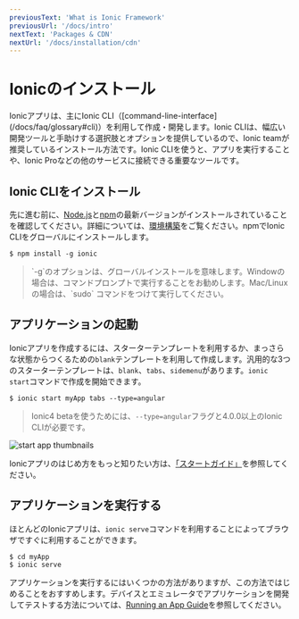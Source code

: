 ```yaml
---
previousText: 'What is Ionic Framework'
previousUrl: '/docs/intro'
nextText: 'Packages & CDN'
nextUrl: '/docs/installation/cdn'
---
```


# Ionicのインストール

<p class="intro" markdown="1">
Ionicアプリは、主にIonic CLI（[command-line-interface](/docs/faq/glossary#cli)）を利用して作成・開発します。Ionic CLIは、幅広い開発ツールと手助けする選択肢とオプションを提供しているので、Ionic teamが推奨しているインストール方法です。Ionic CLIを使うと、アプリを実行することや、Ionic Proなどの他のサービスに接続できる重要なツールです。
</p>

## Ionic CLIをインストール

先に進む前に、[Node.js](/docs/faq/glossary#node)と[npm](/docs/faq/glossary#npm)の最新バージョンがインストールされていることを確認してください。詳細については、[環境構築](/docs/installation/environment)をご覧ください。npmでIonic CLIをグローバルにインストールします。

```shell
$ npm install -g ionic
```

<blockquote>
  <p>`-g`のオプションは、グローバルインストールを意味します。Windowの場合は、コマンドプロンプトで実行することをお勧めします。Mac/Linuxの場合は、`sudo` コマンドをつけて実行してください。</p>
</blockquote>

## アプリケーションの起動

Ionicアプリを作成するには、スターターテンプレートを利用するか、まっさらな状態からつくるための`blank`テンプレートを利用して作成します。汎用的な3つのスターターテンプレートは、`blank`、`tabs`、`sidemenu`があります。`ionic start`コマンドで作成を開始できます。

```shell
$ ionic start myApp tabs --type=angular
```

<blockquote>
  Ionic4 betaを使うためには、<code>--type=angular</code>フラグと4.0.0以上のIonic CLIが必要です。
</blockquote>

![start app thumbnails](/docs/assets/img/installation/start-app-thumbnails.png)


Ionicアプリのはじめ方をもっと知りたい方は、[「スタートガイド」](/docs/building/starting)を参照してください。

## アプリケーションを実行する

ほとんどのIonicアプリは、`ionic serve`コマンドを利用することによってブラウザですぐに利用することができます。

```shell
$ cd myApp
$ ionic serve
```

アプリケーションを実行するにはいくつかの方法がありますが、この方法ではじめることをおすすめします。デバイスとエミュレータでアプリケーションを開発してテストする方法については、[Running an App Guide](/docs/building/running)を参照してください。
